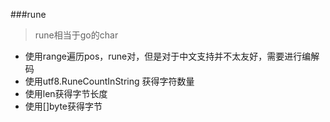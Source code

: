 ###rune
> rune相当于go的char
* 使用range遍历pos，rune对，但是对于中文支持并不太友好，需要进行编解码
* 使用utf8.RuneCountInString 获得字符数量
* 使用len获得字节长度
* 使用[]byte获得字节
